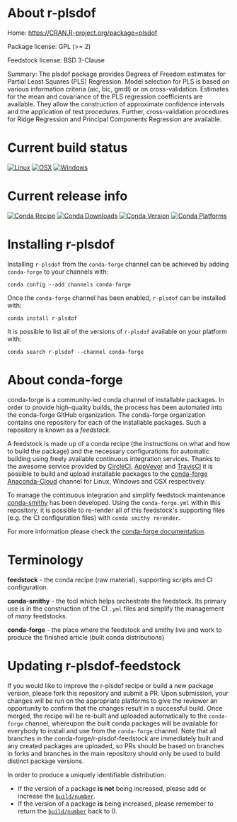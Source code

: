 About r-plsdof
==============

Home: https://CRAN.R-project.org/package=plsdof

Package license: GPL (>= 2)

Feedstock license: BSD 3-Clause

Summary: The plsdof package provides Degrees of Freedom estimates for Partial Least Squares (PLS) Regression. Model selection for PLS is based on various information criteria (aic, bic, gmdl) or on cross-validation. Estimates for the mean and covariance of the PLS regression coefficients are available. They allow the construction of approximate confidence intervals and the application of test procedures. Further, cross-validation procedures for Ridge Regression and Principal Components Regression are available.



Current build status
====================

[![Linux](https://img.shields.io/circleci/project/github/conda-forge/r-plsdof-feedstock/master.svg?label=Linux)](https://circleci.com/gh/conda-forge/r-plsdof-feedstock)
[![OSX](https://img.shields.io/travis/conda-forge/r-plsdof-feedstock/master.svg?label=macOS)](https://travis-ci.org/conda-forge/r-plsdof-feedstock)
[![Windows](https://img.shields.io/appveyor/ci/conda-forge/r-plsdof-feedstock/master.svg?label=Windows)](https://ci.appveyor.com/project/conda-forge/r-plsdof-feedstock/branch/master)

Current release info
====================
[![Conda Recipe](https://img.shields.io/badge/recipe-r--plsdof-green.svg)](https://anaconda.org/conda-forge/r-plsdof)
[![Conda Downloads](https://img.shields.io/conda/dn/conda-forge/r-plsdof.svg)](https://anaconda.org/conda-forge/r-plsdof)
[![Conda Version](https://img.shields.io/conda/vn/conda-forge/r-plsdof.svg)](https://anaconda.org/conda-forge/r-plsdof)
[![Conda Platforms](https://img.shields.io/conda/pn/conda-forge/r-plsdof.svg)](https://anaconda.org/conda-forge/r-plsdof)

Installing r-plsdof
===================

Installing `r-plsdof` from the `conda-forge` channel can be achieved by adding `conda-forge` to your channels with:

```
conda config --add channels conda-forge
```

Once the `conda-forge` channel has been enabled, `r-plsdof` can be installed with:

```
conda install r-plsdof
```

It is possible to list all of the versions of `r-plsdof` available on your platform with:

```
conda search r-plsdof --channel conda-forge
```


About conda-forge
=================

conda-forge is a community-led conda channel of installable packages.
In order to provide high-quality builds, the process has been automated into the
conda-forge GitHub organization. The conda-forge organization contains one repository
for each of the installable packages. Such a repository is known as a *feedstock*.

A feedstock is made up of a conda recipe (the instructions on what and how to build
the package) and the necessary configurations for automatic building using freely
available continuous integration services. Thanks to the awesome service provided by
[CircleCI](https://circleci.com/), [AppVeyor](http://www.appveyor.com/)
and [TravisCI](https://travis-ci.org/) it is possible to build and upload installable
packages to the [conda-forge](https://anaconda.org/conda-forge)
[Anaconda-Cloud](http://docs.anaconda.org/) channel for Linux, Windows and OSX respectively.

To manage the continuous integration and simplify feedstock maintenance
[conda-smithy](http://github.com/conda-forge/conda-smithy) has been developed.
Using the ``conda-forge.yml`` within this repository, it is possible to re-render all of
this feedstock's supporting files (e.g. the CI configuration files) with ``conda smithy rerender``.

For more information please check the [conda-forge documentation](https://conda-forge.org/docs/).

Terminology
===========

**feedstock** - the conda recipe (raw material), supporting scripts and CI configuration.

**conda-smithy** - the tool which helps orchestrate the feedstock.
                   Its primary use is in the construction of the CI ``.yml`` files
                   and simplify the management of *many* feedstocks.

**conda-forge** - the place where the feedstock and smithy live and work to
                  produce the finished article (built conda distributions)


Updating r-plsdof-feedstock
===========================

If you would like to improve the r-plsdof recipe or build a new
package version, please fork this repository and submit a PR. Upon submission,
your changes will be run on the appropriate platforms to give the reviewer an
opportunity to confirm that the changes result in a successful build. Once
merged, the recipe will be re-built and uploaded automatically to the
`conda-forge` channel, whereupon the built conda packages will be available for
everybody to install and use from the `conda-forge` channel.
Note that all branches in the conda-forge/r-plsdof-feedstock are
immediately built and any created packages are uploaded, so PRs should be based
on branches in forks and branches in the main repository should only be used to
build distinct package versions.

In order to produce a uniquely identifiable distribution:
 * If the version of a package **is not** being increased, please add or increase
   the [``build/number``](http://conda.pydata.org/docs/building/meta-yaml.html#build-number-and-string).
 * If the version of a package **is** being increased, please remember to return
   the [``build/number``](http://conda.pydata.org/docs/building/meta-yaml.html#build-number-and-string)
   back to 0.